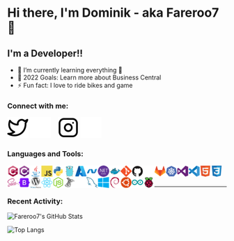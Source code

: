 # Hi there, I'm Dominik - aka Fareroo7 👋 

## I'm a Developer!!
- 🌱 I’m currently learning everything 🤣
- 🥅 2022 Goals: Learn more about Business Central
- ⚡ Fun fact: I love to ride bikes and game

### Connect with me:

<!--[![](./img/globe-light.svg)](#gh-light-mode-only)
[![](./img/globe-dark.svg)](#gh-dark-mode-only)
&nbsp;&nbsp;
[![](./img/linkedin-light.svg)](#gh-light-mode-only)
[![](./img/linkedin-dark.svg)](#gh-dark-mode-only)
&nbsp;&nbsp;-->
[![Twitter](./img/twitter-light.svg)](https://twitter.com/Fareroo7#gh-light-mode-only)
[![Twitter](./img/twitter-dark.svg)](https://twitter.com/Fareroo7#gh-dark-mode-only)
&nbsp;&nbsp;
[![Instagram](./img/instagram-light.svg)](https://www.instagram.com/s1m_d0m#gh-light-mode-only)
[![Instagram](./img/instagram-dark.svg)](https://www.instagram.com/s1m_d0m#gh-dark-mode-only)

### Languages and Tools:

<img align="left" alt="CPlusPlus" width="26px" src="/icons/cplusplus/cplusplus-original.svg" />
<img align="left" alt="CSharp" width="26px" src="/icons/csharp/csharp-original.svg" />
<img align="left" alt="Java" width="26px" src="/icons/java/java-original.svg" />
<img align="left" alt="JavaScript" width="26px" src="/icons/javascript/javascript-original.svg" />
<img align="left" alt="Python" width="26px" src="/icons/python/python-original.svg" />
<img align="left" alt="Go" width="26px" src="/icons/go/go-original.svg" />


<img align="left" alt="Azure" width="26px" src="/icons/azure/azure-original.svg" />
<img align="left" alt="Dot-Net" width="26px" src="/icons/dot-net/dot-net-original.svg" />
<img align="left" alt="DotNetCore" width="26px" src="/icons/dotnetcore/dotnetcore-original.svg" />
<img align="left" alt="Docker" width="26px" src="/icons/docker/docker-original.svg" />
<img align="left" alt="Git" width="26px" src="/icons/git/git-original.svg" />
<img align="left" alt="GitHub" width="26px" src="/icons/github/github-original.svg#gh-light-mode-only" />
<img align="left" alt="GitHub" width="26px" src="/icons/github/github-original-light.svg#gh-dark-mode-only" />
<img align="left" alt="GitLab" width="26px" src="/icons/gitlab/gitlab-original.svg" />
<img align="left" alt="Kubernetes" width="26px" src="/icons/kubernetes/kubernetes-plain.svg" />
<img align="left" alt="VisualStudio" width="26px" src="/icons/visualstudio/visualstudio-plain.svg" />
<img align="left" alt="VSCode" width="26px" src="/icons/vscode/vscode-original.svg" />

<img align="left" alt="HTML5" width="26px" src="/icons/html5/html5-original.svg" />
<img align="left" alt="CSS" width="26px" src="/icons/css3/css3-original.svg" />
<img align="left" alt="SASS" width="26px" src="/icons/sass/sass-original.svg" />
<img align="left" alt="Bootstrap" width="26px" src="/icons/bootstrap/bootstrap-original.svg" />
<img align="left" alt="Wordpress" width="26px" src="/icons/wordpress/wordpress-original.svg" />
<img align="left" alt="React" width="26px" src="/icons/react/react-original.svg" />
<img align="left" alt="NodeJs" width="26px" src="/icons/nodejs/nodejs-original.svg" />
<img align="left" alt="SqlServer" width="26px" src="/icons/microsoftsqlserver/microsoftsqlserver-plain.svg#gh-light-mode-only" />
<img align="left" alt="SqlServer" width="26px" src="/icons/microsoftsqlserver/microsoftsqlserver-plain-light.svg#gh-dark-mode-only" />
<img align="left" alt="MySQL" width="26px" src="/icons/mysql/mysql-original.svg" />

<img align="left" alt="Windows" width="26px" src="/icons/windows8/windows8-original.svg" />
<img align="left" alt="Debian" width="26px" src="/icons/debian/debian-original.svg" />
<img align="left" alt="Ubuntu" width="26px" src="/icons/ubuntu/ubuntu-plain.svg" />

<img align="left" alt="Arduino" width="26px" src="/icons/arduino/arduino-original.svg" />
<img align="left" alt="RaspberryPi" width="26px" src="/icons/raspberrypi/raspberrypi-original.svg" />

<br>
<br>

---

### Recent Activity:

<!--START_SECTION:activity-->

![Fareroo7's GitHub Stats](https://github-readme-stats.vercel.app/api?username=Fareroo7&show_icons=true&hide_border=false&title_color=8cc837&icon_color=8cc837&bg_color=09131B&text_color=ffffff&border_color=0c1a25&count_private=true)

![Top Langs](https://github-readme-stats.vercel.app/api/top-langs/?username=Fareroo7&hide_border=false&title_color=8cc837&icon_color=8cc837&bg_color=09131B&text_color=ffffff&border_color=0c1a25&count_private=true)